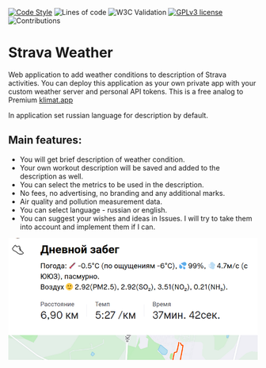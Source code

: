 [![Code Style](https://img.shields.io/badge/Code%20Style-PEP%208-blueviolet)](https://www.python.org/dev/peps/pep-0008/) 
![Lines of code](https://img.shields.io/tokei/lines/github/vol1ura/strava_weather_app)
![W3C Validation](https://img.shields.io/w3c-validation/html?targetUrl=http%3A%2F%2Fstrava.pythonanywhere.com%2F)
[![GPLv3 license](https://img.shields.io/badge/License-GPLv3-blue.svg)](http://perso.crans.org/besson/LICENSE.html)
![Contributions](https://img.shields.io/badge/Contributions-Welcome-brightgreen)

# Strava Weather

Web application to add weather conditions to description of Strava activities. You can deploy this application as your own private app with your custom weather server and personal API tokens.
This is a free analog to Premium [klimat.app](http://klimat.app)

In application set russian language for description by default.

## Main features:

* You will get brief description of weather condition.
* Your own workout description will be saved and added to the description as well.
* You can select the metrics to be used in the description.
* No fees, no advertising, no branding and any additional marks.
* Air quality and pollution measurement data.
* You can select language -  russian or english.
* You can suggest your wishes and ideas in Issues. I will try to take them into account and implement them if I can.

![Description example](static/pic1.png)
